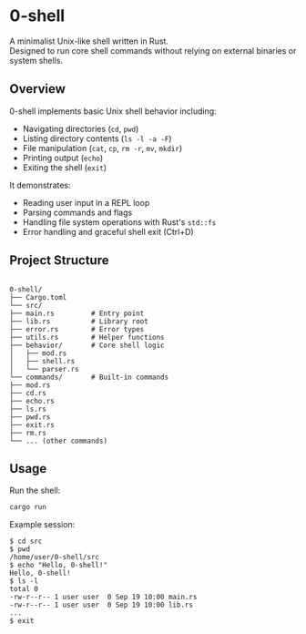 
# 0-shell

A minimalist Unix-like shell written in Rust.  
Designed to run core shell commands without relying on external binaries or system shells.

## Overview

0-shell implements basic Unix shell behavior including:

- Navigating directories (`cd`, `pwd`)
- Listing directory contents (`ls -l -a -F`)
- File manipulation (`cat`, `cp`, `rm -r`, `mv`, `mkdir`)
- Printing output (`echo`)
- Exiting the shell (`exit`)

It demonstrates:

- Reading user input in a REPL loop
- Parsing commands and flags
- Handling file system operations with Rust's `std::fs`
- Error handling and graceful shell exit (Ctrl+D)

## Project Structure

```

0-shell/
├── Cargo.toml
└── src/
├── main.rs         # Entry point
├── lib.rs          # Library root
├── error.rs        # Error types
├── utils.rs        # Helper functions
├── behavior/       # Core shell logic
│   ├── mod.rs
│   ├── shell.rs
│   └── parser.rs
└── commands/       # Built-in commands
├── mod.rs
├── cd.rs
├── echo.rs
├── ls.rs
├── pwd.rs
├── exit.rs
├── rm.rs
└── ... (other commands)

````

## Usage

Run the shell:

```bash
cargo run
````

Example session:

```text
$ cd src
$ pwd
/home/user/0-shell/src
$ echo "Hello, 0-shell!"
Hello, 0-shell!
$ ls -l
total 0
-rw-r--r-- 1 user user  0 Sep 19 10:00 main.rs
-rw-r--r-- 1 user user  0 Sep 19 10:00 lib.rs
...
$ exit
```